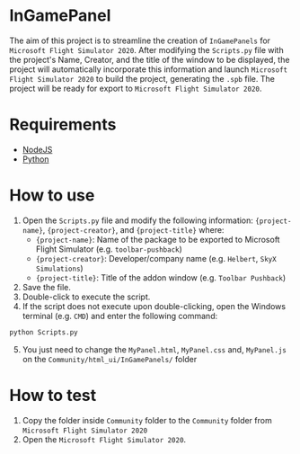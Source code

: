 # InGamePanel

The aim of this project is to streamline the creation of `InGamePanels` for `Microsoft Flight Simulator 2020`. After modifying the `Scripts.py` file with the project's Name, Creator, and the title of the window to be displayed, the project will automatically incorporate this information and launch `Microsoft Flight Simulator 2020` to build the project, generating the `.spb` file. The project will be ready for export to `Microsoft Flight Simulator 2020`.

# Requirements

* [NodeJS](https://nodejs.org/dist/v20.7.0/node-v20.7.0-x64.msi)
* [Python](https://www.python.org/ftp/python/3.11.5/python-3.11.5-amd64.exe)

# How to use

1. Open the `Scripts.py` file and modify the following information: `{project-name}`, `{project-creator}`, and `{project-title}` where:
   - `{project-name}`: Name of the package to be exported to Microsoft Flight Simulator (e.g. `toolbar-pushback`)
   - `{project-creator}`: Developer/company name (e.g. `Helbert`, `SkyX Simulations`)
   - `{project-title}`: Title of the addon window (e.g. `Toolbar Pushback`)
2. Save the file.
3. Double-click to execute the script.
4. If the script does not execute upon double-clicking, open the Windows terminal (e.g. `CMD`) and enter the following command:
```python
python Scripts.py
```
5. You just need to change the `MyPanel.html`, `MyPanel.css` and, `MyPanel.js` on the `Community/html_ui/InGamePanels/` folder

# How to test

1. Copy the folder inside `Community` folder to the `Community` folder from `Microsoft Flight Simulator 2020`
2. Open the `Microsoft Flight Simulator 2020`.
